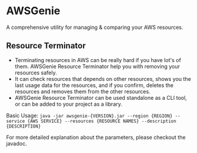 # AWSGenie
A comprehensive utility for managing & comparing your AWS resources.

## Resource Terminator
- Terminating resources in AWS can be really hard if you have lot's of them. AWSGenie Resource Terminator help you
with removing your resources safely.
- It can check resources that depends on other resources, shows you the last usage data for the resources, and if you confirm, deletes the resources and removes them from the other resources.
- AWSGenie Resource Terminator can be used standalone as a CLI tool, or can be added to your project as a library.

Basic Usage: `java -jar awsgenie-{VERSION}.jar --region {REGION} --service {AWS SERVICE} --resources {RESOURCE NAMES} --description {DESCRIPTION}`

For more detailed explanation about the parameters, please checkout the javadoc.